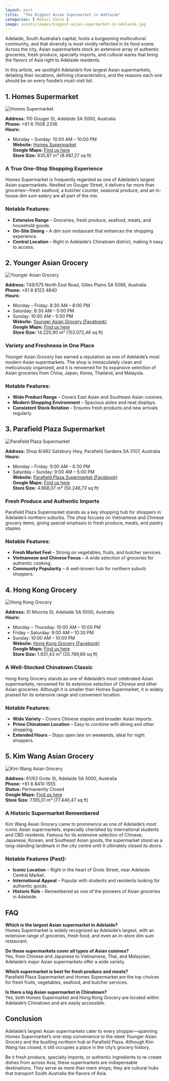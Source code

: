 ```yaml
---
layout: post
title:  "The Biggest Asian Supermarket in Adelaide"
categories: [ Retail Store ]
image: assets/images/biggest-asian-supermarket-in-adelaide.jpg
---
```


Adelaide, South Australia’s capital, hosts a burgeoning multicultural community, and that diversity is most vividly reflected in its food scene. Across the city, Asian supermarkets stock an extensive array of authentic groceries, fresh produce, specialty imports, and cultural wares that bring the flavors of Asia right to Adelaide residents.  

In this article, we spotlight Adelaide’s five largest Asian supermarkets, detailing their locations, defining characteristics, and the reasons each one should be on every foodie’s must-visit list.  

## 1. Homes Supermarket

![Homes Supermarket](/assets/images/homes-supermarket.jpg)

**Address:** 110 Gouger St, Adelaide SA 5000, Australia  
**Phone:** +61 8 7006 2336  
**Hours:**  
- Monday – Sunday: 10:00 AM – 10:00 PM  
**Website:** [Homes Supermarket](https://www.homessupermarket.com.au/)  
**Google Maps:** [Find us here](https://maps.app.goo.gl/sguMpwstEo3LM5NW6)  
**Store Size:** 835,87 m² (8.997,27 sq ft)  

### A True One-Stop Shopping Experience
Homes Supermarket is frequently regarded as one of Adelaide’s largest Asian supermarkets. Nestled on Gouger Street, it delivers far more than groceries—fresh seafood, a butcher counter, seasonal produce, and an in-house dim sum eatery are all part of the mix.  

### Notable Features:  
- **Extensive Range** – Groceries, fresh produce, seafood, meats, and household goods.  
- **On-Site Dining** – A dim sum restaurant that enhances the shopping experience.  
- **Central Location** – Right in Adelaide’s Chinatown district, making it easy to access.  

## 2. Younger Asian Grocery

![Younger Asian Grocery](/assets/images/younger-asian-grocery.jpg)

**Address:** T49/575 North East Road, Gilles Plains SA 5086, Australia  
**Phone:** +61 8 8123 4840  
**Hours:**  
- Monday – Friday: 8:30 AM – 8:00 PM  
- Saturday: 8:30 AM – 5:00 PM  
- Sunday: 10:00 AM – 5:00 PM  
**Website:** [Younger Asian Grocery (Facebook)](http://www.facebook.com.au/YoungerAsianGrocery)  
**Google Maps:** [Find us here](https://maps.app.goo.gl/Qd6RJVu7bC96ezyr9)  
**Store Size:** 14.220,90 m² (153.072,46 sq ft)  

### Variety and Freshness in One Place
Younger Asian Grocery has earned a reputation as one of Adelaide’s most modern Asian supermarkets. The shop is immaculately clean and meticulously organized, and it is renowned for its expansive selection of Asian groceries from China, Japan, Korea, Thailand, and Malaysia.  

### Notable Features:  
- **Wide Product Range** – Covers East Asian and Southeast Asian cuisines.  
- **Modern Shopping Environment** – Spacious aisles and neat displays.  
- **Consistent Stock Rotation** – Ensures fresh products and new arrivals regularly.  

## 3. Parafield Plaza Supermarket

![Parafield Plaza Supermarket](/assets/images/parafield-plaza-supermarket.jpg)

**Address:** Shop 8/482 Salisbury Hwy, Parafield Gardens SA 5107, Australia  
**Hours:**  
- Monday – Friday: 9:00 AM – 6:30 PM  
- Saturday – Sunday: 9:00 AM – 5:00 PM  
**Website:** [Parafield Plaza Supermarket (Facebook)](https://www.facebook.com/ParafieldPlaza)  
**Google Maps:** [Find us here](https://maps.app.goo.gl/RjpvQSTKgkrEYYTw8)  
**Store Size:** 4.668,07 m² (50.246,73 sq ft)  

### Fresh Produce and Authentic Imports
Parafield Plaza Supermarket stands as a key shopping hub for shoppers in Adelaide’s northern suburbs. The shop focuses on Vietnamese and Chinese grocery items, giving special emphasis to fresh produce, meats, and pantry staples.  

### Notable Features:  
- **Fresh Market Feel** – Strong on vegetables, fruits, and butcher services.  
- **Vietnamese and Chinese Focus** – A wide selection of groceries for authentic cooking.  
- **Community Popularity** – A well-known hub for northern suburb shoppers.  

## 4. Hong Kong Grocery

![Hong Kong Grocery](/assets/images/hong-kong-grocery.jpg)

**Address:** 31 Moonta St, Adelaide SA 5000, Australia  
**Hours:**  
- Monday – Thursday: 10:00 AM – 10:00 PM  
- Friday – Saturday: 9:00 AM – 10:30 PM  
- Sunday: 10:00 AM – 10:00 PM  
**Website:** [Hong Kong Grocery (Facebook)](https://www.facebook.com/hongkongsupermarket/)  
**Google Maps:** [Find us here](https://maps.app.goo.gl/9dnrAUFK2M28WPTG6)  
**Store Size:** 1.931,43 m² (20.789,69 sq ft)  

### A Well-Stocked Chinatown Classic
Hong Kong Grocery stands as one of Adelaide’s most celebrated Asian supermarkets, renowned for its extensive selection of Chinese and other Asian groceries. Although it is smaller than Homes Supermarket, it is widely praised for its extensive range and convenient location.  

### Notable Features:  
- **Wide Variety** – Covers Chinese staples and broader Asian imports.  
- **Prime Chinatown Location** – Easy to combine with dining and other shopping.  
- **Extended Hours** – Stays open late on weekends, ideal for night shoppers.  

## 5. Kim Wang Asian Grocery

![Kim Wang Asian Grocery](/assets/images/kim-wang-asian-grocery.jpg)

**Address:** 61/63 Grote St, Adelaide SA 5000, Australia  
**Phone:** +61 8 8410 1555  
**Status:** Permanently Closed  
**Google Maps:** [Find us here](https://maps.app.goo.gl/kwTwkvjz4ZZku9SD7)  
**Store Size:** 7.195,01 m² (77.446,47 sq ft)  

### A Historic Supermarket Remembered
Kim Wang Asian Grocery came to prominence as one of Adelaide’s most iconic Asian supermarkets, especially cherished by international students and CBD residents. Famous for its extensive selection of Chinese, Japanese, Korean, and Southeast Asian goods, the supermarket stood as a long-standing landmark in the city centre until it ultimately closed its doors.  

### Notable Features (Past):  
- **Iconic Location** – Right in the heart of Grote Street, near Adelaide Central Market.  
- **International Appeal** – Popular with students and residents looking for authentic goods.  
- **Historic Role** – Remembered as one of the pioneers of Asian groceries in Adelaide.  

## FAQ

**Which is the largest Asian supermarket in Adelaide?**  
Homes Supermarket is widely recognized as Adelaide’s largest, with an extensive range of groceries, fresh food, and even an in-store dim sum restaurant.  

**Do these supermarkets cover all types of Asian cuisines?**  
Yes, from Chinese and Japanese to Vietnamese, Thai, and Malaysian, Adelaide’s major Asian supermarkets offer a wide variety.  

**Which supermarket is best for fresh produce and meats?**  
Parafield Plaza Supermarket and Homes Supermarket are the top choices for fresh fruits, vegetables, seafood, and butcher services.  

**Is there a big Asian supermarket in Chinatown?**  
Yes, both Homes Supermarket and Hong Kong Grocery are located within Adelaide’s Chinatown and are easily accessible.  

## Conclusion
Adelaide’s largest Asian supermarkets cater to every shopper—spanning Homes Supermarket’s one-stop convenience to the sleek Younger Asian Grocery and the bustling northern hub at Parafield Plaza. Although Kim Wang has closed, it still occupies a place in the city’s grocery history.  

Be it fresh produce, specialty imports, or authentic ingredients to re-create dishes from across Asia, these supermarkets are indispensable destinations. They serve as more than mere shops; they are cultural hubs that transport South Australia the flavors of Asia.
